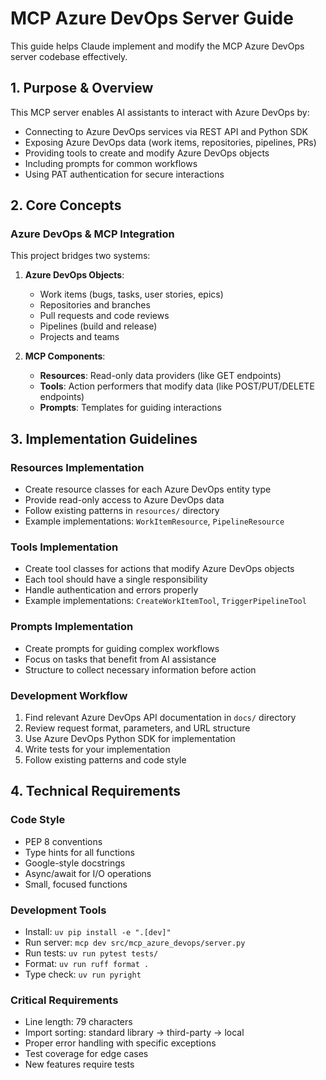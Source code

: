 # MCP Azure DevOps Server Guide

This guide helps Claude implement and modify the MCP Azure DevOps server codebase effectively.

## 1. Purpose & Overview

This MCP server enables AI assistants to interact with Azure DevOps by:
- Connecting to Azure DevOps services via REST API and Python SDK
- Exposing Azure DevOps data (work items, repositories, pipelines, PRs)
- Providing tools to create and modify Azure DevOps objects
- Including prompts for common workflows
- Using PAT authentication for secure interactions

## 2. Core Concepts

### Azure DevOps & MCP Integration

This project bridges two systems:

1. **Azure DevOps Objects**:
   - Work items (bugs, tasks, user stories, epics)
   - Repositories and branches
   - Pull requests and code reviews
   - Pipelines (build and release)
   - Projects and teams

2. **MCP Components**:
   - **Resources**: Read-only data providers (like GET endpoints)
   - **Tools**: Action performers that modify data (like POST/PUT/DELETE endpoints)
   - **Prompts**: Templates for guiding interactions

## 3. Implementation Guidelines

### Resources Implementation
- Create resource classes for each Azure DevOps entity type
- Provide read-only access to Azure DevOps data
- Follow existing patterns in `resources/` directory
- Example implementations: `WorkItemResource`, `PipelineResource`

### Tools Implementation
- Create tool classes for actions that modify Azure DevOps objects
- Each tool should have a single responsibility
- Handle authentication and errors properly
- Example implementations: `CreateWorkItemTool`, `TriggerPipelineTool`

### Prompts Implementation
- Create prompts for guiding complex workflows
- Focus on tasks that benefit from AI assistance
- Structure to collect necessary information before action

### Development Workflow
1. Find relevant Azure DevOps API documentation in `docs/` directory
2. Review request format, parameters, and URL structure
3. Use Azure DevOps Python SDK for implementation
4. Write tests for your implementation
5. Follow existing patterns and code style

## 4. Technical Requirements

### Code Style
- PEP 8 conventions
- Type hints for all functions
- Google-style docstrings
- Async/await for I/O operations
- Small, focused functions

### Development Tools
- Install: `uv pip install -e ".[dev]"`
- Run server: `mcp dev src/mcp_azure_devops/server.py`
- Run tests: `uv run pytest tests/`
- Format: `uv run ruff format .`
- Type check: `uv run pyright`

### Critical Requirements
- Line length: 79 characters
- Import sorting: standard library → third-party → local
- Proper error handling with specific exceptions
- Test coverage for edge cases
- New features require tests